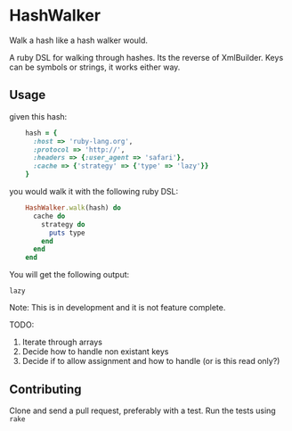# HashWalker

Walk a hash like a hash walker would.

A ruby DSL for walking through hashes. Its the reverse of XmlBuilder. Keys can be symbols or strings, it works either way.

## Usage

given this hash:

```ruby
    hash = {
      :host => 'ruby-lang.org',
      :protocol => 'http://',
      :headers => {:user_agent => 'safari'},
      :cache => {'strategy' => {'type' => 'lazy'}}
    }
```

you would walk it with the following ruby DSL:

```ruby
    HashWalker.walk(hash) do
      cache do
        strategy do
          puts type
        end
      end
    end
```

You will get the following output:

```
lazy
```

Note: This is in development and it is not feature complete.

TODO:

1. Iterate through arrays
2. Decide how to handle non existant keys
3. Decide if to allow assignment and how to handle (or is this read only?)

## Contributing

Clone and send a pull request, preferably with a test.
Run the tests using `rake`